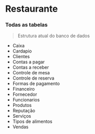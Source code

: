 # Restaurante

### Todas as tabelas

> Estrutura atual do banco de dados

- Caixa
- Cardapio
- Clientes
- Contas a pagar
- Contas a receber
- Controle de mesa
- Controle de reserva
- Formas de pagamento
- Financeiro
- Fornecedor
- Funcionarios
- Produtos
- Reputação
- Serviços
- Tipos de alimentos
- Vendas

